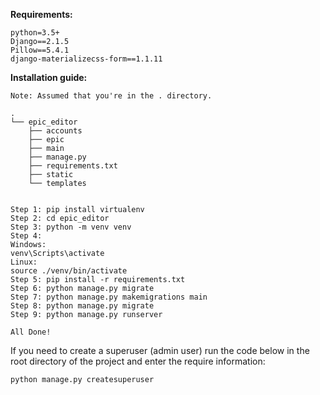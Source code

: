 **Requirements:**

```
python=3.5+
Django==2.1.5
Pillow==5.4.1
django-materializecss-form==1.1.11

```


**Installation guide:**

```
Note: Assumed that you're in the . directory.

.
└── epic_editor
    ├── accounts
    ├── epic
    ├── main
    ├── manage.py
    ├── requirements.txt
    ├── static
    └── templates


Step 1: pip install virtualenv
Step 2: cd epic_editor
Step 3: python -m venv venv
Step 4:
Windows:
venv\Scripts\activate
Linux:
source ./venv/bin/activate
Step 5: pip install -r requirements.txt
Step 6: python manage.py migrate
Step 7: python manage.py makemigrations main
Step 8: python manage.py migrate
Step 9: python manage.py runserver

All Done!
```

If you need to create a superuser (admin user) run the code below in the root directory of the project and enter the require information:

```
python manage.py createsuperuser
```